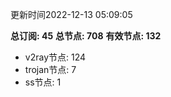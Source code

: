 更新时间2022-12-13 05:09:05

**总订阅: 45**
**总节点: 708**
**有效节点: 132**
- v2ray节点: 124
- trojan节点: 7
- ss节点: 1
